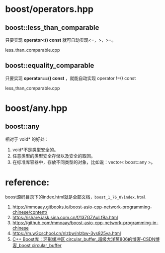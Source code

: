 





# boost/operators.hpp

## boost::less_than_comparable

只要实现 **operator<() const** 就可自动实现<=，>，>=。

less_than_comparable.cpp

## boost::equality_comparable

只要实现 **operator==() const** ，就能自动实现 operator !=() const

less_than_comparable.cpp

# boost/any.hpp

## boost::any

相对于 void* 的好处：

1. void*不是类型安全的。
2. 任意类型的类型安全存储以及安全的取回。
3. 在标准库容器中，存放不同类型的对象，比如说：vector< boost::any >。



# reference:

boost源码目录下的index.html就是全部文档，`boost_1_76_0\index.html`

1. https://mmoaay.gitbooks.io/boost-asio-cpp-network-programming-chinese/content/
2. https://ishare.iask.sina.com.cn/f/137GZAuLfBa.html
3. https://github.com/mmoaay/boost-asio-cpp-network-programming-in-chinese
4. https://m.w3cschool.cn/nlzbw/nlzbw-3vs825ya.html
5. [C++ Boost库：环形缓冲区 circular_buffer_超级大洋葱806的博客-CSDN博客_boost circular_buffer](https://tangxing.blog.csdn.net/article/details/116402317)

